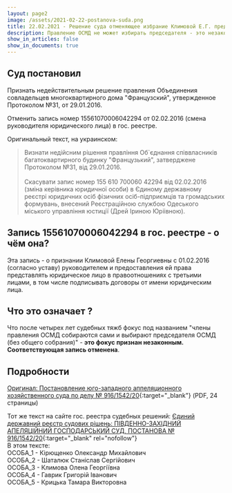 ```yaml
---
layout: page2
image: /assets/2021-02-22-postanova-suda.png
title: 22.02.2021 - Решение суда отменяющее избрание Климовой Е.Г. председателем ОСМД
description: Правление ОСМД не может избирать председателя - это незаконно
show_in_articles: false
show_in_documents: true
---
```


## Суд постановил
Признать недействительным решение правления Объединения совладельцев многоквартирного дома "Французский", утвержденное Протоколом №31, от 29.01.2016.

Отменить запись номер 15561070006042294 от 02.02.2016 (смена руководителя юридического лица) в гос. реестре.

Оригинальный текст, на украинском:
> Визнати недійсним рішення правління Об`єднання співвласників багатоквартирного будинку "Французький", затверджене Протоколом №31, від 29.01.2016.
<br><br>
Скасувати запис номер 155   610 700060 42294 від 02.02.2016 (зміна керівника юридичної особи) в Єдиному державному реєстрі юридичних осіб фізичних осіб-підприємців та громадських формувань, внесений Реєстраційною службою Одеського міського управління юстиції (Дрей Іриною Юріівною).


## Запись 15561070006042294 в гос. реестре - о чём она?
Эта запись - о признании Климовой Елены Георгиевны с 01.02.2016 (согласно уставу) руководителем и предоставления ей права представлять юридическое лицо в правоотношениях с третьими лицами, в том числе подписывать договоры от имени юридическим лица.

## Что это означает ?
Что после четырех лет судебных тяжб фокус под названием "члены правления ОСМД собираются сами и выбирают председателя ОСМД (без общего собрания)" - **это фокус признан незаконным. Соответствующая запись отменена**.

## Подробности
[Оригинал: Постановление юго-западного аппеляционного хозяйственного суда по делу № 916/1542/20](/assets/2021-02-22-postanova-suda.pdf){:target="_blank"} (PDF, 24 страницы)

Тот же текст на сайте гос. реестра судебных решений: 
[Єдиний державний реєстр судових рішень: ПІВДЕННО-ЗАХІДНИЙ АПЕЛЯЦІЙНИЙ ГОСПОДАРСЬКИЙ СУД, ПОСТАНОВА № 916/1542/20](https://reyestr.court.gov.ua/Review/95200815){:target="_blank" rel="nofollow"} 
<br>
В этом тексте:<br>
ОСОБА_1 - Кірющенко Олександр Михайлович<br>
ОСОБА_2 - Шаталюк Станіслав Сергійович <br>
ОСОБА_3 - Климова Олена Георгіївна<br>
ОСОБА_4 - Гаврик Григорій Іванович<br>
ОСОБА_5 - Крицька Тамара Викторовна<br>

